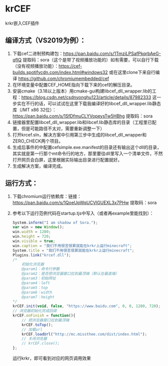 # krCEF
krkr嵌入CEF插件

## 编译方式（VS2019为例）：

1. 下载cef二进制预构建包：https://pan.baidu.com/s/1TmzjLPSafPkqrbAeG-qfIQ 提取码：sora（这个是带了视频播放功能的）如有需要，可以自行下载（没有视频播放功能）：https://cef-builds.spotifycdn.com/index.html#windows32 或在这里clone下来自行编译 https://github.com/chromiumembedded/cef
2. 在环境变量中配置CEF_HOME指向下载下来的cef的解压目录。
3. 安装cmake（3.18以上版本）用cmake-gui构建libcef_dll_wrapper.lib的工程：https://blog.csdn.net/csdnyonghu123/article/details/87982333 这一步实在不行的话，可以试试在这里下载我编译好的libcef_dll_wrapper.lib静态库（/MT x86 32位）：https://pan.baidu.com/s/1SfDfmuCLYVopeysTw5HBhg 提取码：sora
4. 链接器里配置libcef_dll_wrapper.lib和libcef.lib静态库的目录（工程里已配置，但是可能路径不太对，需要重新调整一下）
5. 打开krcef.sln，解决方案中引用第三步中生成的libcef_dll_wrapper和ZERO_CHECK两个项目。
4. 生成后事件的中配置cefsimple.exe.manifest的目录还有输出这个dll的目录，其实就是第一行那个mt命令行的地方，那里要往dll里写入一个清单文件，不然打开网页会白屏，这里根据实际输出目录进行配置就好。
4. 生成解决方案，编译完成。

## 运行方式：

1. 下载chromium运行依赖库：链接：https://pan.baidu.com/s/1QoeUpWqUCVlGUEXL3x7PHw 提取码：sora

2. 参考以下运行范例代码在startup.tjs中写入（或者再example里能找到）：

   ```javascript
   System.inform("I am shadow of Sora.");
   var win = new Window();
   win.width = 1280;
   win.height = 720;
   win.visible = true;
   win.caption = "我们不用很苦很累就能在krkr上运行minecraft";
   System.title = "我们不用很苦很累就能在krkr上运行minecraft";
   Plugins.link("krcef.dll");
   /*
       初始化浏览器
       @param1：命令行参数
       @param2：是否把浏览器窗口拉到最顶端（默认在最底端）
       @param3：初始网址
       @param4：left
       @param5：top
       @param6：width
       @param7：height
   */
   krCEF.init(void, false, "https://www.baidu.com", 0, 0, 1280, 720);
   // 浏览器初始化完成回调
   krCEF.onFinish = function(){
       // 把浏览器窗口拉到最顶端
       krCEF.toTop();
       // 加载url
       krCEF.loadUrl("http://mc.missthee.com/dist/index.html");
       // 关闭浏览器
       // krCEF.close();
   };
   ```

   运行krkr，即可看到对应的网页调用效果
